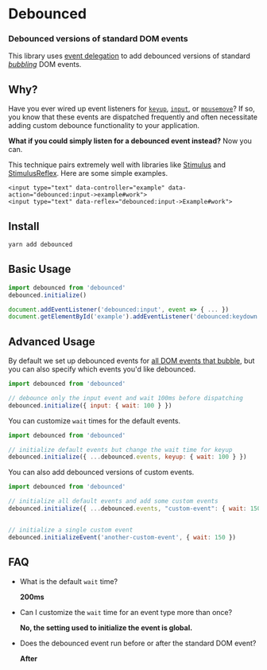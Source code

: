 # Debounced

### Debounced versions of standard DOM events

This library uses [event delegation](https://developer.mozilla.org/en-US/docs/Learn/JavaScript/Building_blocks/Events#Event_delegation)
to add debounced versions of standard [*bubbling*](https://developer.mozilla.org/en-US/docs/Web/API/Event/bubbles) DOM events.

## Why?

Have you ever wired up event listeners for [`keyup`](https://developer.mozilla.org/en-US/docs/Web/API/Document/keyup_event),
[`input`](https://developer.mozilla.org/en-US/docs/Web/API/HTMLElement/input_event), or
[`mousemove`](https://developer.mozilla.org/en-US/docs/Web/API/Element/mousemove_event)?
If so, you know that these events are dispatched frequently and
often necessitate adding custom debounce functionality to your application.

**What if you could simply listen for a debounced event instead?**
Now you can.

This technique pairs extremely well with libraries like
[Stimulus](https://github.com/stimulusjs/stimulus) and [StimulusReflex](https://github.com/hopsoft/stimulus_reflex).
Here are some simple examples.

```erb
<input type="text" data-controller="example" data-action="debounced:input->example#work">
<input type="text" data-reflex="debounced:input->Example#work">
```

## Install

```sh
yarn add debounced
```

## Basic Usage

```js
import debounced from 'debounced'
debounced.initialize()
```

```js
document.addEventListener('debounced:input', event => { ... })
document.getElementById('example').addEventListener('debounced:keydown', event => { ... })
```

## Advanced Usage

By default we set up debounced events for [all DOM events that bubble](https://github.com/hopsoft/debounced/blob/master/src/events.js),
but you can also specify which events you'd like debounced.

```js
import debounced from 'debounced'

// debounce only the input event and wait 100ms before dispatching
debounced.initialize({ input: { wait: 100 } })
```

You can customize `wait` times for the default events.

```js
import debounced from 'debounced'

// initialize default events but change the wait time for keyup
debounced.initialize({ ...debounced.events, keyup: { wait: 100 } })
```

You can also add debounced versions of custom events.

```js
import debounced from 'debounced'

// initialize all default events and add some custom events
debounced.initialize({ ...debounced.events, "custom-event": { wait: 150 } })


// initialize a single custom event
debounced.initializeEvent('another-custom-event', { wait: 150 })
```

## FAQ

- What is the default `wait` time?

  **200ms**

- Can I customize the `wait` time for an event type more than once?

  **No, the setting used to initialize the event is global.**

- Does the debounced event run before or after the standard DOM event?

  **After**

